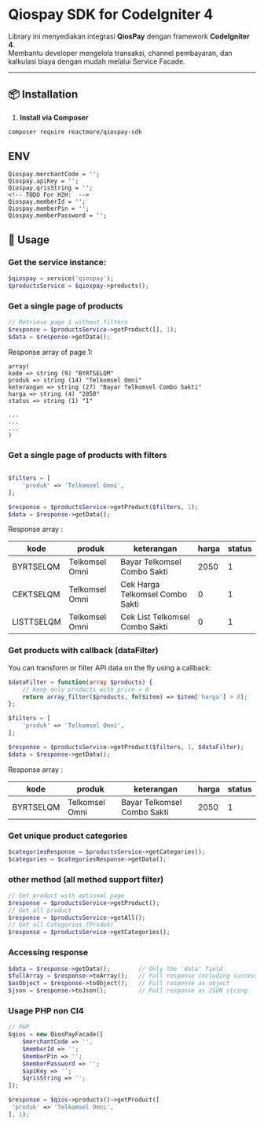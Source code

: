 # Qiospay SDK for CodeIgniter 4

Library ini menyediakan integrasi **QiosPay** dengan framework **CodeIgniter 4**.  
Membantu developer mengelola transaksi, channel pembayaran, dan kalkulasi biaya dengan mudah melalui Service Facade.

---

## 📦 Installation

1. **Install via Composer**
```bash
composer require reactmore/qiospay-sdk
```

## ENV
```env
Qiospay.merchantCode = '';
Qiospay.apiKey = ''; 
Qiospay.qrisString = '';
<!-- TODO For H2H:  -->
Qiospay.memberId = '';
Qiospay.memberPin = '';
Qiospay.memberPassword = '';
```

## 🚀 Usage

### Get the service instance: 
```php
$qiospay = service('qiospay');
$productsService = $qiospay->products();
```

### Get a single page of products
```php
// Retrieve page 1 without filters
$response = $productsService->getProduct([], 1);
$data = $response->getData();
```

Response array of page 1: 
```
array(
kode => string (9) "BYRTSELQM"
produk => string (14) "Telkomsel Omni"
keterangan => string (27) "Bayar Telkomsel Combo Sakti"
harga => string (4) "2050"
status => string (1) "1"

...
...
...
)
```

### Get a single page of products with filters
```php

$filters = [
    'produk' => 'Telkomsel Omni',
];

$response = $productsService->getProduct($filters, 1);
$data = $response->getData();

```
Response array : 

| kode       | produk         | keterangan                      | harga | status |
|------------|----------------|---------------------------------|-------|--------|
| BYRTSELQM  | Telkomsel Omni | Bayar Telkomsel Combo Sakti     | 2050  | 1      |
| CEKTSELQM  | Telkomsel Omni | Cek Harga Telkomsel Combo Sakti | 0     | 1      |
| LISTTSELQM | Telkomsel Omni | Cek List Telkomsel Combo Sakti  | 0     | 1      |

### Get products with callback (dataFilter)

You can transform or filter API data on the fly using a callback:

```php
$dataFilter = function(array $products) {
    // Keep only products with price > 0
    return array_filter($products, fn($item) => $item['harga'] > 0);
};

$filters = [
    'produk' => 'Telkomsel Omni',
];

$response = $productsService->getProduct($filters, 1, $dataFilter);
$data = $response->getData();
```
Response array : 

| kode       | produk         | keterangan                      | harga | status |
|------------|----------------|---------------------------------|-------|--------|
| BYRTSELQM  | Telkomsel Omni | Bayar Telkomsel Combo Sakti     | 2050  | 1      |


### Get unique product categories
```php
$categoriesResponse = $productsService->getCategories();
$categories = $categoriesResponse->getData();
```

### other method (all method support filter)
```php
// Get product with optional page
$response = $productsService->getProduct();
// Get all product
$response = $productsService->getAll();
// Get all Categories (Produk)
$response = $productsService->getCategories();
```

### Accessing response
```php
$data = $response->getData();        // Only the 'data' field
$fullArray = $response->toArray();   // Full response including success, status_code, message
$asObject = $response->toObject();   // Full response as object
$json = $response->toJson();         // Full response as JSON string
```

### Usage PHP non CI4 
```php
// PHP 
$qios = new QiosPayFacade([
    $merchantCode => '',
    $memberId => '';
    $memberPin => '';
    $memberPassword => '';
    $apiKey => '';
    $qrisString => '';
]);

$response = $qios->products()->getProduct([
 'produk' => 'Telkomsel Omni',
], 1);
```
